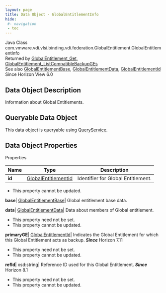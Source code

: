 ```yaml
---
layout: page
title: Data Object - GlobalEntitlementInfo
hide:
 #- navigation
 - toc
---
```






Java Class
    com.vmware.vdi.vlsi.binding.vdi.federation.GlobalEntitlement.GlobalEntitlementInfo  
Returned by
     [GlobalEntitlement_Get](vdi.federation.GlobalEntitlement.md#get), [GlobalEntitlement_ListCompatibleBackupGEs](vdi.federation.GlobalEntitlement.md#listCompatibleBackupGEs)  
See also
     [GlobalEntitlementBase](vdi.federation.GlobalEntitlement.GlobalEntitlementBase.md), [GlobalEntitlementData](vdi.federation.GlobalEntitlement.GlobalEntitlementData.md), [GlobalEntitlementId](vdi.entity.GlobalEntitlementId.md)  
Since 
    Horizon View 6.0

## Data Object Description 

Information about Global Entitlements. 

##  Queryable Data Object 

This data object is queryable using [QueryService](vdi.query.QueryService.md "QueryService"). 

## Data Object Properties

Properties

Name |  Type |  Description   
---|---|---  
**id**| [GlobalEntitlementId](vdi.entity.GlobalEntitlementId.md)|  Identifier for Global Entitlement.   


* This property cannot be updated.

  
**base**| [GlobalEntitlementBase](vdi.federation.GlobalEntitlement.GlobalEntitlementBase.md)|  Global entitlement base data.   
  
**data**| [GlobalEntitlementData](vdi.federation.GlobalEntitlement.GlobalEntitlementData.md)|  Data about members of Global entitlement.   


* This property need not be set.
* This property cannot be updated.

  
**primaryGE**| [GlobalEntitlementId](vdi.entity.GlobalEntitlementId.md)|  Indicates the Global Entitlement for which this Global Entitlement acts as backup.  **_Since_** Horizon 7.11  


* This property need not be set.
* This property cannot be updated.

  
**refId**|  xsd:string|  Reference ID used for this Global Entitlement.  **_Since_** Horizon 8.1  


* This property need not be set.
* This property cannot be updated.

  
  
  

  
  


